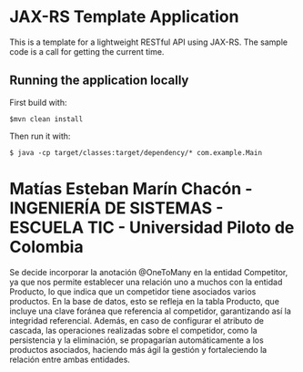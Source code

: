 # JAX-RS Template Application

This is a template for a lightweight RESTful API using JAX-RS. The sample code is a call for getting the current time.
    
## Running the application locally

First build with:

    $mvn clean install

Then run it with:

    $ java -cp target/classes:target/dependency/* com.example.Main

# Matías Esteban Marín Chacón - INGENIERÍA DE SISTEMAS - ESCUELA TIC - Universidad Piloto de Colombia

Se decide incorporar la anotación @OneToMany en la entidad Competitor, ya que nos permite establecer una relación uno a muchos con la entidad Producto, lo que indica que un competidor tiene asociados varios productos. En la base de datos, esto se refleja en la tabla Producto, que incluye una clave foránea que referencia al competidor, garantizando así la integridad referencial. Además, en caso de configurar el atributo de cascada, las operaciones realizadas sobre el competidor, como la persistencia y la eliminación, se propagarían automáticamente a los productos asociados, haciendo más ágil la gestión y fortaleciendo la relación entre ambas entidades.
